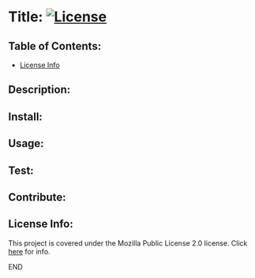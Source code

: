 # Title:  [![License](https://img.shields.io/badge/License-MPL_2.0-brightgreen.svg)](https://opensource.org/licenses/MPL-2.0)
   ## Table of Contents:
   * [License Info](#license-info)
   ## Description: 
   
   ## Install: 
   
   ## Usage: 
   
   ## Test: 
   
   ## Contribute: 
   
   ## License Info:
   This project is covered under the Mozilla Public License 2.0 license. Click [here](https://opensource.org/licenses/MPL-2.0) for info.

   END